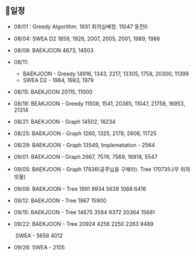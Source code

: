 ## 📅일정

- 08/01 : Greedy Algorithm. 1931 회의실배정. 11047 동전0

- 08/04: SWEA D2 1859, 1926, 2007, 2005, 2001, 1989, 1986

- 08/08: BAEKJOON 4673, 14503

- 08/11: 
  - BAEKJOON - Greedy 14916, 1343, 2217, 13305, 1758, 20300, 11399
  - SWEA D2 - 1984, 1983, 1979
  
- 08/15: BAEKJOON 20115, 11000

- 08/18: BEAKJOON - Greedy 11508, 1541, 20365, 11047, 21758, 16953, 21314

- 08/21: BAEKJOON - Graph 14502, 16234

- 08/25: BAEKJOON - Graph 1260, 1325, 2178, 2606, 11725

- 08/29: BAEKJOON - Graph 13549, Implemetation - 2564

- 09/01: BAEKJOON - Graph 2667, 7576, 7569, 16918, 5547

- 09/05: BAEKJOON - Graph 17836(공주님을 구해라). Tree 17073(나무 위의 빗물)

- 09/08: BAEKJOON - Tree 1991 9934 5639 1068 6416

- 09/12: BAEKJOON - Tree 1967 15900

- 09/15: BAEKJOON - Tree 14675 3584 9372 20364 15681

- 09/22: BAEKJOON - Tree 20924 4256 2250 2263 9489

  ​			SWEA - 5658 4012

- 09/26: SWEA - 2105

